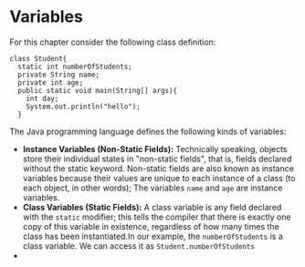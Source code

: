 # Variables
For this chapter consider the following class definition:
```
class Student{
  static int numberOfStudents;
  private String name;
  private int age;
  public static void main(String[] args){
    int day;
    System.out.println("hello");
  }
  ```
  

The Java programming language defines the following kinds of variables:
* **Instance Variables (Non-Static Fields):** Technically speaking, objects store their individual states in "non-static fields", that is, fields declared without the static keyword. Non-static fields are also known as instance variables because their values are unique to each instance of a class (to each object, in other words); The variables ```name``` and ```age```  are instance variables.
* **Class Variables (Static Fields):** A class variable is any field declared with the ```static``` modifier; this tells the compiler that there is exactly one copy of this variable in existence, regardless of how many times the class has been instantiated.In our example, the ```numberOfStudents``` is a class variable. We can access it as ```Student.numberOfStudents```
* 